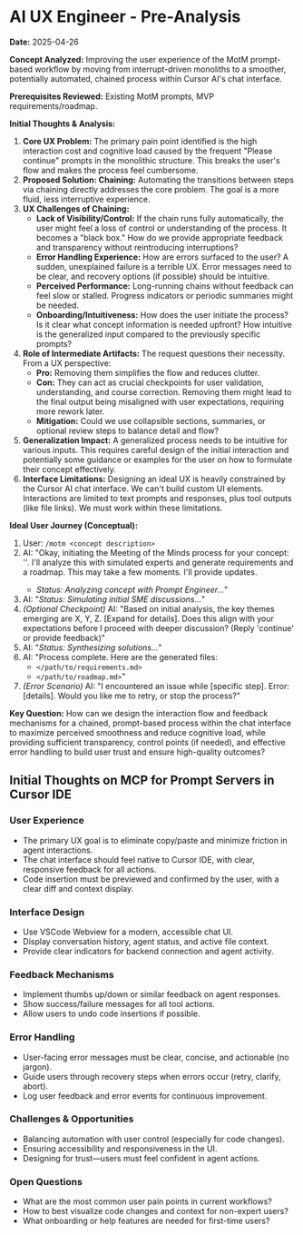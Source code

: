 # AI UX Engineer - Pre-Analysis

**Date:** 2025-04-26

**Concept Analyzed:** Improving the user experience of the MotM prompt-based workflow by moving from interrupt-driven monoliths to a smoother, potentially automated, chained process within Cursor AI's chat interface.

**Prerequisites Reviewed:** Existing MotM prompts, MVP requirements/roadmap.

**Initial Thoughts & Analysis:**

1.  **Core UX Problem:** The primary pain point identified is the high interaction cost and cognitive load caused by the frequent "Please continue" prompts in the monolithic structure. This breaks the user's flow and makes the process feel cumbersome.
2.  **Proposed Solution: Chaining:** Automating the transitions between steps via chaining directly addresses the core problem. The goal is a more fluid, less interruptive experience.
3.  **UX Challenges of Chaining:**
    *   **Lack of Visibility/Control:** If the chain runs fully automatically, the user might feel a loss of control or understanding of the process. It becomes a "black box." How do we provide appropriate feedback and transparency without reintroducing interruptions?
    *   **Error Handling Experience:** How are errors surfaced to the user? A sudden, unexplained failure is a terrible UX. Error messages need to be clear, and recovery options (if possible) should be intuitive.
    *   **Perceived Performance:** Long-running chains without feedback can feel slow or stalled. Progress indicators or periodic summaries might be needed.
    *   **Onboarding/Intuitiveness:** How does the user initiate the process? Is it clear what concept information is needed upfront? How intuitive is the generalized input compared to the previously specific prompts?
4.  **Role of Intermediate Artifacts:** The request questions their necessity. From a UX perspective:
    *   **Pro:** Removing them simplifies the flow and reduces clutter.
    *   **Con:** They can act as crucial checkpoints for user validation, understanding, and course correction. Removing them might lead to the final output being misaligned with user expectations, requiring more rework later.
    *   **Mitigation:** Could we use collapsible sections, summaries, or optional review steps to balance detail and flow?
5.  **Generalization Impact:** A generalized process needs to be intuitive for various inputs. This requires careful design of the initial interaction and potentially some guidance or examples for the user on how to formulate their concept effectively.
6.  **Interface Limitations:** Designing an ideal UX is heavily constrained by the Cursor AI chat interface. We can't build custom UI elements. Interactions are limited to text prompts and responses, plus tool outputs (like file links). We must work within these limitations.

**Ideal User Journey (Conceptual):**

1.  User: `/motm <concept description>`
2.  AI: "Okay, initiating the Meeting of the Minds process for your concept: '<concept summary>'. I'll analyze this with simulated experts and generate requirements and a roadmap. This may take a few moments. I'll provide updates.
    *   *Status: Analyzing concept with Prompt Engineer...*"
3.  AI: "*Status: Simulating initial SME discussions...*"
4.  *(Optional Checkpoint)* AI: "Based on initial analysis, the key themes emerging are X, Y, Z. [Expand for details]. Does this align with your expectations before I proceed with deeper discussion? (Reply 'continue' or provide feedback)"
5.  AI: "*Status: Synthesizing solutions...*"
6.  AI: "Process complete. Here are the generated files:
    *   `</path/to/requirements.md>`
    *   `</path/to/roadmap.md>`" 
7.  *(Error Scenario)* AI: "I encountered an issue while [specific step]. Error: [details]. Would you like me to retry, or stop the process?"

**Key Question:** How can we design the interaction flow and feedback mechanisms for a chained, prompt-based process within the chat interface to maximize perceived smoothness and reduce cognitive load, while providing sufficient transparency, control points (if needed), and effective error handling to build user trust and ensure high-quality outcomes?

## Initial Thoughts on MCP for Prompt Servers in Cursor IDE

### User Experience
- The primary UX goal is to eliminate copy/paste and minimize friction in agent interactions.
- The chat interface should feel native to Cursor IDE, with clear, responsive feedback for all actions.
- Code insertion must be previewed and confirmed by the user, with a clear diff and context display.

### Interface Design
- Use VSCode Webview for a modern, accessible chat UI.
- Display conversation history, agent status, and active file context.
- Provide clear indicators for backend connection and agent activity.

### Feedback Mechanisms
- Implement thumbs up/down or similar feedback on agent responses.
- Show success/failure messages for all tool actions.
- Allow users to undo code insertions if possible.

### Error Handling
- User-facing error messages must be clear, concise, and actionable (no jargon).
- Guide users through recovery steps when errors occur (retry, clarify, abort).
- Log user feedback and error events for continuous improvement.

### Challenges & Opportunities
- Balancing automation with user control (especially for code changes).
- Ensuring accessibility and responsiveness in the UI.
- Designing for trust—users must feel confident in agent actions.

### Open Questions
- What are the most common user pain points in current workflows?
- How to best visualize code changes and context for non-expert users?
- What onboarding or help features are needed for first-time users? 